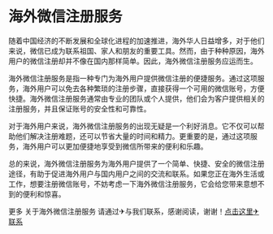 # 海外微信注册服务

随着中国经济的不断发展和全球化进程的加速推进，海外华人日益增多，对于他们来说，微信已成为联系祖国、家人和朋友的重要工具。然而，由于种种原因，海外用户的微信注册却并不像在国内那样简单。因此，海外微信注册服务应运而生。

海外微信注册服务是指一种专门为海外用户提供微信注册的便捷服务。通过这项服务，海外用户可以免去各种繁琐的注册步骤，直接获得一个可用的微信账号，方便快捷。海外微信注册服务通常由专业的团队或个人提供，他们会为客户提供相关的注册服务，并且保证账号的安全性和可靠性。

对于海外用户来说，海外微信注册服务的出现无疑是一个利好消息。它不仅可以帮助他们解决注册难题，还可以节省大量的时间和精力。更重要的是，通过这项服务，海外用户可以更加便捷地享受到微信所带来的便利和乐趣。

总的来说，海外微信注册服务为海外用户提供了一个简单、快捷、安全的微信注册途径，有助于促进海外用户与国内用户之间的交流和联系。如果您正在海外生活或工作，想要注册微信账号，不妨考虑一下海外微信注册服务，它会给您带来意想不到的便利和惊喜。

更多 关于海外微信注册服务 请通过✈与我们联系，感谢阅读，谢谢！[点击这里✈联系](https://t.me/LM999bot)